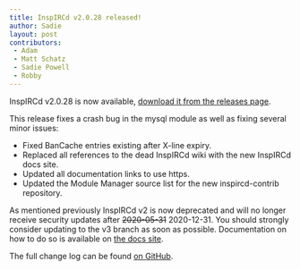 ```yaml
---
title: InspIRCd v2.0.28 released!
author: Sadie
layout: post
contributors:
 - Adam
 - Matt Schatz
 - Sadie Powell
 - Robby
---
```


InspIRCd v2.0.28 is now available, [download it from the releases page](https://github.com/inspircd/inspircd/releases).

This release fixes a crash bug in the mysql module as well as fixing several minor issues:

- Fixed BanCache entries existing after X-line expiry.
- Replaced all references to the dead InspIRCd wiki with the new InspIRCd docs site.
- Updated all documentation links to use https.
- Updated the Module Manager source list for the new inspircd-contrib repository.

As mentioned previously InspIRCd v2 is now deprecated and will no longer receive security updates after ~~2020-05-31~~ 2020-12-31. You should strongly consider updating to the v3 branch as soon as possible. Documentation on how to do so is available on [the docs site](https://docs.inspircd.org/3/breaking-changes).

<!--more-->

The full change log can be found [on GitHub](https://github.com/inspircd/inspircd/compare/v2.0.27...v2.0.28).
